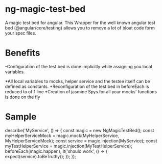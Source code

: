 # ng-magic-test-bed

A magic test bed for angular. This Wrapper for the well known angular test bed (@angular/core/testing) allows you to remove a lot of bloat code form your spec files.

# Benefits

-Configuration of the test bed is done implicitly while assigning you local variables.

*All local variables to mocks, helper service and the testee itself can be defined as constants. 
*Reconfiguration of the test bed in beforeEach is reduced to of 1 line
*Creation of jasmine Spys for all your mocks' functions is done on the fly

# Sample

describe('MyService', () => {
    const magic = new NgMagicTestBed();
    const myHelperServiceMock = magic.mock(MyHelperService, MyHelperServiceMock);
    const service = magic.injection(MyService);
    const myTestHelperService = magic.injection(MyTestHelperService);
    beforeEach(magic.happen);
    it('should work', () => {
        expect(service).toBeTruthy();
    });
});
